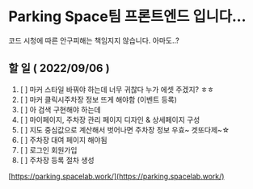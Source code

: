# Parking Space팀 프론트엔드 입니다...

코드 시청에 따른 안구피해는 책임지지 않습니다. 아마도..?

## 할 일 ( 2022/09/06 )

1. [ ] 마커 스타일 바꿔야 하는데 너무 귀찮다 누가 에셋 주겠지? ㅎㅎ 
2. [ ] 마커 클릭시주차장 정보 뜨게 해야함 (이벤트 등록)
3. [ ] 아 검색 구현해야 하는데 
4. [ ] 마이페이지, 주차장 관리 페이지 디자인 & 상세페이지 구성 
5. [ ] 지도 중심값으로 계산해서 벗어나면 주차장 정보 우효~ 겟또다제~☆ 
6. [ ] 주차장 대여 페이지 해야됨 
7. [ ] 로그인 회원가입
8. [ ] 주차장 등록 절차 생성

[https://parking.spacelab.work/](https://parking.spacelab.work/)
